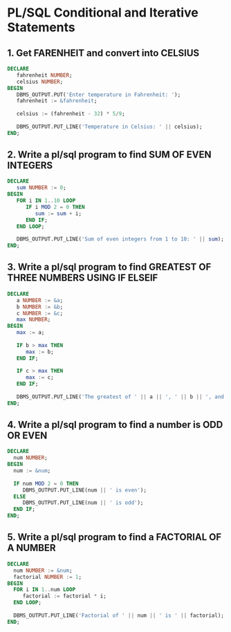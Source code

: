 # PL/SQL Conditional and Iterative Statements

## 1. Get FARENHEIT and convert into CELSIUS

``` sql
DECLARE
   fahrenheit NUMBER;
   celsius NUMBER;
BEGIN
   DBMS_OUTPUT.PUT('Enter temperature in Fahrenheit: ');
   fahrenheit := &fahrenheit;
   
   celsius := (fahrenheit - 32) * 5/9;
   
   DBMS_OUTPUT.PUT_LINE('Temperature in Celsius: ' || celsius);
END;
```

## 2. Write a pl/sql program to find SUM OF EVEN INTEGERS

``` sql
DECLARE
   sum NUMBER := 0;
BEGIN
   FOR i IN 1..10 LOOP
      IF i MOD 2 = 0 THEN
         sum := sum + i;
      END IF;
   END LOOP;
   
   DBMS_OUTPUT.PUT_LINE('Sum of even integers from 1 to 10: ' || sum);
END;
```

## 3. Write a pl/sql program to find GREATEST OF THREE NUMBERS USING IF ELSEIF

``` sql
DECLARE
   a NUMBER := &a;
   b NUMBER := &b;
   c NUMBER := &c;
   max NUMBER;
BEGIN
   max := a;
   
   IF b > max THEN
      max := b;
   END IF;
   
   IF c > max THEN
      max := c;
   END IF;
   
   DBMS_OUTPUT.PUT_LINE('The greatest of ' || a || ', ' || b || ', and ' || c || ' is ' || max);
END;
 ```
 
 ## 4. Write a pl/sql program to find a number is ODD OR EVEN
 
 ``` sql
 DECLARE
   num NUMBER;
BEGIN
   num := &num;
   
   IF num MOD 2 = 0 THEN
      DBMS_OUTPUT.PUT_LINE(num || ' is even');
   ELSE
      DBMS_OUTPUT.PUT_LINE(num || ' is odd');
   END IF;
END;
 ```
 
 ## 5. Write a pl/sql program to find a FACTORIAL OF A NUMBER
 
 ``` sql
 DECLARE
   num NUMBER := &num;
   factorial NUMBER := 1;
BEGIN
   FOR i IN 1..num LOOP
      factorial := factorial * i;
   END LOOP;
   
   DBMS_OUTPUT.PUT_LINE('Factorial of ' || num || ' is ' || factorial);
END;
 ```
